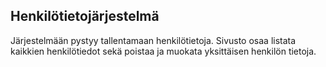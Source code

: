 ## Henkilötietojärjestelmä
Järjestelmään pystyy tallentamaan henkilötietoja. Sivusto osaa
listata kaikkien henkilötiedot sekä poistaa ja muokata yksittäisen henkilön tietoja.